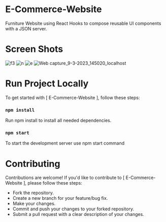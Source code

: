 # E-Commerce-Website
Furniture Website using React Hooks to compose reusable UI components with a JSON server. 
# Screen Shots
![f3](https://user-images.githubusercontent.com/111248837/224480649-b14ebcd3-7190-477b-ada1-0d797ded9a5f.PNG)
![n](https://user-images.githubusercontent.com/111248837/224480795-9b678cb1-d124-480b-975f-5757432559e9.PNG)
![e](https://user-images.githubusercontent.com/111248837/224480974-001af6f3-9c15-40c6-8a88-cfa9bea7816d.PNG)
![Web capture_9-3-2023_145020_localhost](https://user-images.githubusercontent.com/111248837/224481138-5485ac92-61b6-4b2d-b56b-c083672f63cd.jpeg)

# Run Project Locally 
To get started with [ E-Commerce-Website ], follow these steps:

### `npm install`

Run npm install to install all needed dependencies.

### `npm start`

To start the development server use npm start command

# Contributing
Contributions are welcome! If you'd like to contribute to [ E-Commerce-Website ], please follow these steps:

- Fork the repository.
- Create a new branch for your feature/bug fix.
- Make your changes.
- Commit and push your changes to your forked repository.
- Submit a pull request with a clear description of your changes.

